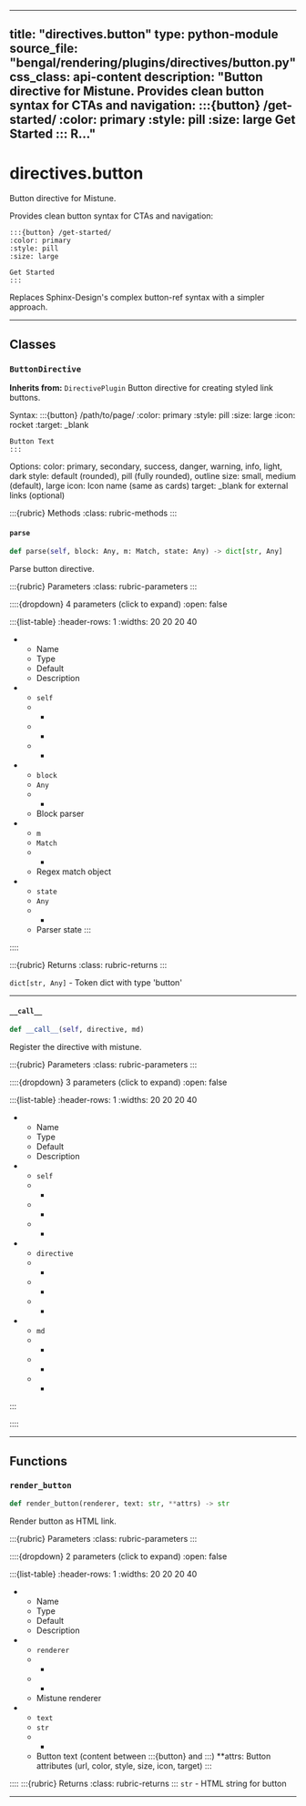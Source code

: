 
---
title: "directives.button"
type: python-module
source_file: "bengal/rendering/plugins/directives/button.py"
css_class: api-content
description: "Button directive for Mistune.  Provides clean button syntax for CTAs and navigation:      :::{button} /get-started/     :color: primary     :style: pill     :size: large      Get Started     :::  R..."
---

# directives.button

Button directive for Mistune.

Provides clean button syntax for CTAs and navigation:

    :::{button} /get-started/
    :color: primary
    :style: pill
    :size: large

    Get Started
    :::

Replaces Sphinx-Design's complex button-ref syntax with a simpler approach.

---

## Classes

### `ButtonDirective`

**Inherits from:** `DirectivePlugin`
Button directive for creating styled link buttons.

Syntax:
    :::{button} /path/to/page/
    :color: primary
    :style: pill
    :size: large
    :icon: rocket
    :target: _blank

    Button Text
    :::

Options:
    color: primary, secondary, success, danger, warning, info, light, dark
    style: default (rounded), pill (fully rounded), outline
    size: small, medium (default), large
    icon: Icon name (same as cards)
    target: _blank for external links (optional)




:::{rubric} Methods
:class: rubric-methods
:::
#### `parse`
```python
def parse(self, block: Any, m: Match, state: Any) -> dict[str, Any]
```

Parse button directive.



:::{rubric} Parameters
:class: rubric-parameters
:::

::::{dropdown} 4 parameters (click to expand)
:open: false

:::{list-table}
:header-rows: 1
:widths: 20 20 20 40

* - Name
  - Type
  - Default
  - Description
* - `self`
  - -
  - -
  - -
* - `block`
  - `Any`
  - -
  - Block parser
* - `m`
  - `Match`
  - -
  - Regex match object
* - `state`
  - `Any`
  - -
  - Parser state
:::

::::

:::{rubric} Returns
:class: rubric-returns
:::

`dict[str, Any]` - Token dict with type 'button'




---
#### `__call__`
```python
def __call__(self, directive, md)
```

Register the directive with mistune.



:::{rubric} Parameters
:class: rubric-parameters
:::

::::{dropdown} 3 parameters (click to expand)
:open: false

:::{list-table}
:header-rows: 1
:widths: 20 20 20 40

* - Name
  - Type
  - Default
  - Description
* - `self`
  - -
  - -
  - -
* - `directive`
  - -
  - -
  - -
* - `md`
  - -
  - -
  - -
:::

::::




---


## Functions

### `render_button`
```python
def render_button(renderer, text: str, **attrs) -> str
```

Render button as HTML link.



:::{rubric} Parameters
:class: rubric-parameters
:::

::::{dropdown} 2 parameters (click to expand)
:open: false

:::{list-table}
:header-rows: 1
:widths: 20 20 20 40

* - Name
  - Type
  - Default
  - Description
* - `renderer`
  - -
  - -
  - Mistune renderer
* - `text`
  - `str`
  - -
  - Button text (content between :::{button} and :::) **attrs: Button attributes (url, color, style, size, icon, target)
:::

::::
:::{rubric} Returns
:class: rubric-returns
:::
`str` - HTML string for button




---
